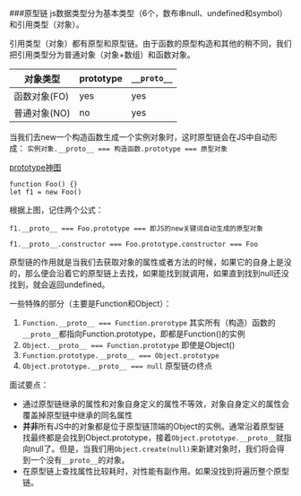 <!-- 原型链.md -->

###原型链
js数据类型分为基本类型（6个，数布串null、undefined和symbol）和引用类型（对象）。

引用类型（对象）都有原型和原型链。由于函数的原型构造和其他的稍不同，我们把引用类型分为普通对象（对象+数组）和函数对象。

|  对象类型  |prototype|`__proto__`|
|-----------|---------|-----------|
|函数对象(FO)|  yes   |  yes       |
|普通对象(NO)|  no    |  yes       |

当我们去new一个构造函数生成一个实例对象时，这时原型链会在JS中自动形成：
`实例对象.__proto__ === 构造函数.prototype === 原型对象`

[prototype神图](./asset/prototyp.gif)

```
function Foo() {}
let f1 = new Foo()
```

根据上图，记住两个公式：

`f1.__proto__ === Foo.prototype === 即JS的new关键词自动生成的原型对象`

`f1.__proto__.constructor === Foo.prototype.constructor === Foo`

原型链的作用就是当我们去获取对象的属性或者方法的时候，如果它的自身上是没的，那么便会沿着它的原型链上去找，如果能找到就调用，如果直到找到null还没找到，就会返回undefined。

一些特殊的部分（主要是Function和Object）：
1. `Function.__proto__ === Function.prorotype` 其实所有（构造）函数的`__proto__`都指向Function.prototype，即都是Function()的实例
2. `Object.__proto__ === Function.prototype` 即使是Object()
3. `Function.prototype.__proto__ === Object.prototype`
4. `Object.prototype.__proto__ === null` 原型链の终点

面试要点：
- 通过原型链继承的属性和对象自身定义的属性不等效，对象自身定义的属性会覆盖掉原型链中继承的同名属性
- **并非**所有JS中的对象都是位于原型链顶端的Object的实例。通常沿着原型链找最终都是会找到Object.prototype，接着`Object.prototype.__proto__`就指向null了。但是，当我们用`Object.create(null)`来新建对象时，我们将会得到一个没有`__proto__`的对象。
- 在原型链上查找属性比较耗时，对性能有副作用。如果没找到将遍历整个原型链。
